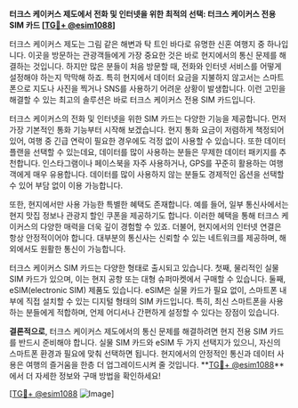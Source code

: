 **터크스 케이커스 제도에서 전화 및 인터넷을 위한 최적의 선택: 터크스 케이커스 전용 SIM 카드 [[TG💪+ @esim1088](https://t.me/s/esim1088)]**

터크스 케이커스 제도는 그림 같은 해변과 탁 트인 바다로 유명한 신혼 여행지 중 하나입니다. 이곳을 방문하는 관광객들에게 가장 중요한 것은 바로 현지에서의 통신 문제를 해결하는 것입니다. 하지만 많은 분들이 처음 방문할 때, 전화와 인터넷 서비스를 어떻게 설정해야 하는지 막막해 하죠. 특히 현지에서 데이터 요금을 지불하지 않고서는 스마트폰으로 지도나 사진을 찍거나 SNS를 사용하기 어려운 상황이 발생합니다. 이런 고민을 해결할 수 있는 최고의 솔루션은 바로 터크스 케이커스 전용 SIM 카드입니다.

터크스 케이커스의 전화 및 인터넷을 위한 SIM 카드는 다양한 기능을 제공합니다. 먼저 가장 기본적인 통화 기능부터 시작해 보겠습니다. 현지 통화 요금이 저렴하게 책정되어 있어, 여행 중 긴급 연락이 필요한 경우에도 걱정 없이 사용할 수 있습니다. 또한 데이터 플랜을 선택할 수 있는데요, 데이터를 많이 사용하는 분들은 무제한 데이터 패키지를 추천합니다. 인스타그램이나 페이스북을 자주 사용하거나, GPS를 꾸준히 활용하는 여행객에게 매우 유용합니다. 데이터를 많이 사용하지 않는 분들도 경제적인 옵션을 선택할 수 있어 부담 없이 이용 가능합니다.

또한, 현지에서만 사용 가능한 특별한 혜택도 존재합니다. 예를 들어, 일부 통신사에서는 현지 맛집 정보나 관광지 할인 쿠폰을 제공하기도 합니다. 이러한 혜택을 통해 터크스 케이커스의 다양한 매력을 더욱 깊이 경험할 수 있죠. 더불어, 현지에서의 인터넷 연결은 항상 안정적이어야 합니다. 대부분의 통신사는 신뢰할 수 있는 네트워크를 제공하며, 해외에서도 원활한 통신이 가능합니다.

터크스 케이커스 SIM 카드는 다양한 형태로 출시되고 있습니다. 첫째, 물리적인 실물 SIM 카드가 있으며, 이는 현지 공항 또는 대형 슈퍼마켓에서 구매할 수 있습니다. 둘째, eSIM(electronic SIM) 제품도 있습니다. eSIM은 실물 카드가 필요 없이, 스마트폰 내부에 직접 설치할 수 있는 디지털 형태의 SIM 카드입니다. 특히, 최신 스마트폰을 사용하는 분들에게 적합하며, 언제 어디서나 간편하게 설정할 수 있다는 장점이 있습니다.

**결론적으로**, 터크스 케이커스 제도에서의 통신 문제를 해결하려면 현지 전용 SIM 카드를 반드시 준비해야 합니다. 실물 SIM 카드와 eSIM 두 가지 선택지가 있으니, 자신의 스마트폰 환경과 필요에 맞춰 선택하면 됩니다. 현지에서의 안정적인 통신과 데이터 사용은 여행의 즐거움을 한층 더 업그레이드시켜 줄 것입니다. **[TG💪+ @esim1088](https://t.me/s/esim1088)**에서 더 자세한 정보와 구매 방법을 확인하세요!

[[TG💪+ @esim1088](https://t.me/s/esim1088) ![Image](https://i.postimg.cc/Y0z9fWf4/image.png)]